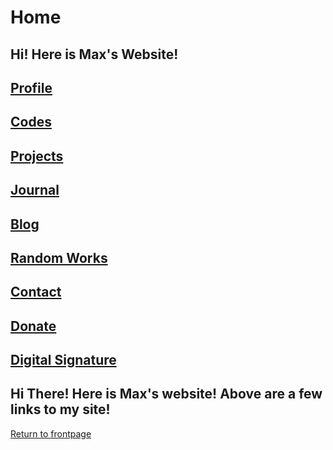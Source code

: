 # Home
## Hi! Here is Max's Website!
## **[Profile](https://qqiumax.github.io/profile/)**
## **[Codes](https://qqiumax.github.io/codes/)**
## **[Projects](https://qqiumax.github.io/projects/)**
## **[Journal](https://qqiumax.github.io/journal/)**
## **[Blog](https://qqiumax.github.io/blog/)**
## **[Random Works](https://qqiumax.github.io/random/)**
## **[Contact](https://qqiumax.github.io/contact/)**
## **[Donate](https://qqiumax.github.io/donate/)**
## **[Digital Signature](https://qqiumax.github.io/signature/)**
## **Hi There! Here is Max's website! Above are a few links to my site!**
[Return to frontpage](https://qqiumax.github.io/)